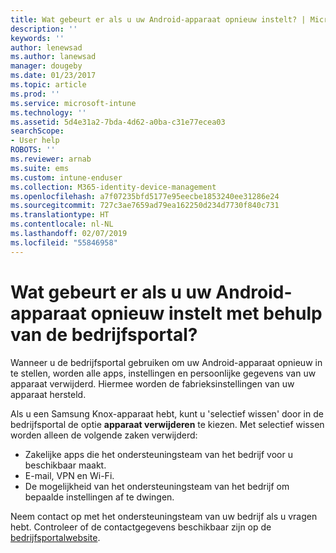 ```yaml
---
title: Wat gebeurt er als u uw Android-apparaat opnieuw instelt? | Microsoft Docs
description: ''
keywords: ''
author: lenewsad
ms.author: lanewsad
manager: dougeby
ms.date: 01/23/2017
ms.topic: article
ms.prod: ''
ms.service: microsoft-intune
ms.technology: ''
ms.assetid: 5d4e31a2-7bda-4d62-a0ba-c31e77ecea03
searchScope:
- User help
ROBOTS: ''
ms.reviewer: arnab
ms.suite: ems
ms.custom: intune-enduser
ms.collection: M365-identity-device-management
ms.openlocfilehash: a7f07235bfd5177e95eecbe1853240ee31286e24
ms.sourcegitcommit: 727c3ae7659ad79ea162250d234d7730f840c731
ms.translationtype: HT
ms.contentlocale: nl-NL
ms.lasthandoff: 02/07/2019
ms.locfileid: "55846958"
---
```

# <a name="what-happens-if-you-reset-your-android-device-using-the-company-portal"></a>Wat gebeurt er als u uw Android-apparaat opnieuw instelt met behulp van de bedrijfsportal?

Wanneer u de bedrijfsportal gebruiken om uw Android-apparaat opnieuw in te stellen, worden alle apps, instellingen en persoonlijke gegevens van uw apparaat verwijderd. Hiermee worden de fabrieksinstellingen van uw apparaat hersteld.

Als u een Samsung Knox-apparaat hebt, kunt u 'selectief wissen' door in de bedrijfsportal de optie **apparaat verwijderen** te kiezen. Met selectief wissen worden alleen de volgende zaken verwijderd:

- Zakelijke apps die het ondersteuningsteam van het bedrijf voor u beschikbaar maakt.
- E-mail, VPN en Wi-Fi.
- De mogelijkheid van het ondersteuningsteam van het bedrijf om bepaalde instellingen af te dwingen.

Neem contact op met het ondersteuningsteam van uw bedrijf als u vragen hebt. Controleer of de contactgegevens beschikbaar zijn op de [bedrijfsportalwebsite](https://go.microsoft.com/fwlink/?linkid=2010980).
